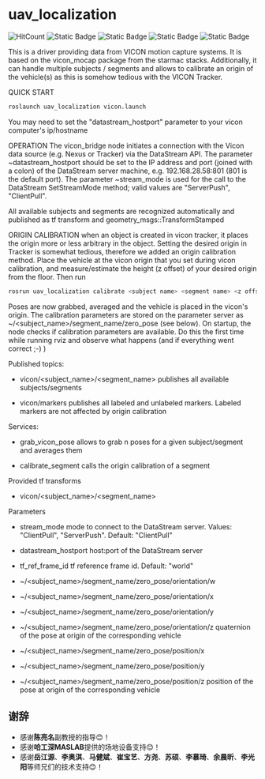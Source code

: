 # uav_localization

![HitCount](https://img.shields.io/endpoint?url=https%3A%2F%2Fhits.dwyl.com%2FHuaYuXiao%2Fuav_localization.json%3Fcolor%3Dpink)
![Static Badge](https://img.shields.io/badge/ROS-melodic-22314E?logo=ros)
![Static Badge](https://img.shields.io/badge/Ubuntu-18.04.6-E95420?logo=ubuntu)
![Static Badge](https://img.shields.io/badge/C%2B%2B-14-00599C?logo=cplusplus)
![Static Badge](https://img.shields.io/badge/NVIDIA-Jetson_Nano-76B900?LOGO=nvidia)

This is a driver providing data from VICON motion capture systems. It is based on the vicon_mocap package from the starmac stacks. Additionally, it can handle multiple subjects / segments and allows to calibrate an origin of the vehicle(s) as this is somehow tedious with the VICON Tracker.

QUICK START

```bash
roslaunch uav_localization vicon.launch
```

You may need to set the "datastream_hostport" parameter to your vicon computer's ip/hostname

OPERATION
The vicon_bridge node initiates a connection with the Vicon data source (e.g. Nexus or Tracker) via the DataStream API. The parameter ~datastream_hostport should be set to the IP address and port (joined with a colon) of the DataStream server machine, e.g. 192.168.28.58:801 (801 is the default port). The parameter ~stream_mode is used for the call to the DataStream SetStreamMode method; valid values are "ServerPush", "ClientPull". 

All available subjects and segments are recognized automatically and published as tf transform and geometry_msgs::TransformStamped

ORIGIN CALIBRATION
when an object is created in vicon tracker, it places the origin more or less arbitrary in the object. Setting the desired origin in Tracker is somewhat tedious, therefore we added an origin calibration method. 
Place the vehicle at the vicon origin that you set during vicon calibration, and measure/estimate the height (z offset) of your desired origin from the floor. Then run 

```bash
rosrun uav_localization calibrate <subject name> <segment name> <z offset>
```

Poses are now grabbed, averaged and the vehicle is placed in the vicon's origin. The calibration parameters are stored on the parameter server as ~/<subject_name>/segment_name/zero_pose (see below). On startup, the node checks if calibration parameters are available. Do this the first time while running rviz and observe what happens (and if everything went correct ;-) )  


Published topics: 
- vicon/<subject_name>/<segment_name>
  publishes all available subjects/segments
  
- vicon/markers
  publishes all labeled and unlabeled markers. Labeled markers are not affected by origin calibration
  
Services:
- grab_vicon_pose
  allows to grab n poses for a given subject/segment and averages them
  
- calibrate_segment
  calls the origin calibration of a segment
  
Provided tf transforms
- vicon/<subject_name>/<segment_name>

Parameters
- stream_mode
  mode to connect to the DataStream server. Values: "ClientPull", "ServerPush". Default: "ClientPull"
- datastream_hostport
  host:port of the DataStream server
- tf_ref_frame_id
  tf reference frame id. Default: "world"
  
- ~/<subject_name>/segment_name/zero_pose/orientation/w
- ~/<subject_name>/segment_name/zero_pose/orientation/x
- ~/<subject_name>/segment_name/zero_pose/orientation/y
- ~/<subject_name>/segment_name/zero_pose/orientation/z
  quaternion of the pose at origin of the corresponding vehicle
  
- ~/<subject_name>/segment_name/zero_pose/position/x
- ~/<subject_name>/segment_name/zero_pose/position/y
- ~/<subject_name>/segment_name/zero_pose/position/z
  position of the pose at origin of the corresponding vehicle


## 谢辞
- 感谢**陈亮名**副教授的指导😊！
- 感谢**哈工深MASLAB**提供的场地设备支持😊！
- 感谢**岳江源**、**李奥淇**、**马健斌**、**崔宝艺**、**方尧**、**苏硕**、**李慕琦**、**余晨昕**、**李光阳**等师兄们的技术支持😊！
